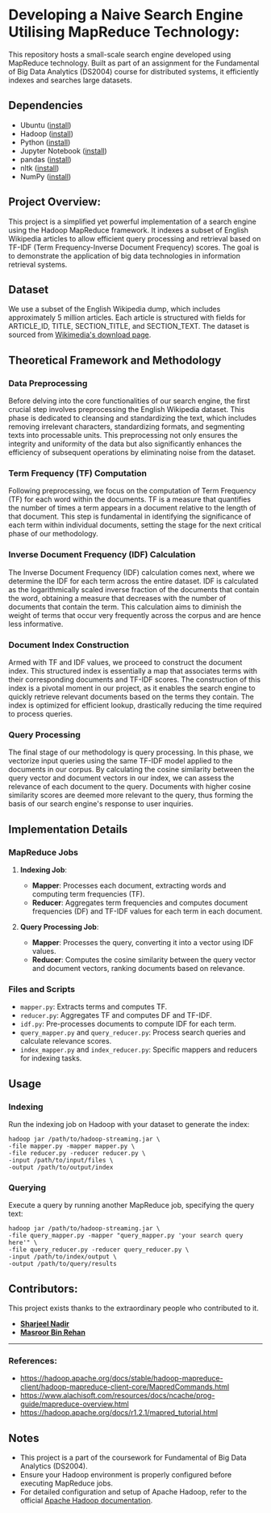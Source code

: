 # Developing a Naive Search Engine Utilising MapReduce Technology:

This repository hosts a small-scale search engine developed using MapReduce technology. Built as part of an assignment for the Fundamental of Big Data Analytics (DS2004) course for distributed systems, it efficiently indexes and searches large datasets.

## Dependencies

* Ubuntu ([install](https://ubuntu.com/download))
* Hadoop ([install](https://hadoop.apache.org/docs/r3.3.1/hadoop-project-dist/hadoop-common/SingleCluster.html))
* Python ([install](https://www.python.org/downloads/))
* Jupyter Notebook ([install](https://docs.jupyter.org/en/latest/install.html))
* pandas ([install](https://pandas.pydata.org/docs/getting_started/install.html))
* nltk ([install](https://www.nltk.org/install.html))
* NumPy ([install](https://numpy.org/install/))


## Project Overview:

This project is a simplified yet powerful implementation of a search engine using the Hadoop MapReduce framework. It indexes a subset of English Wikipedia articles to allow efficient query processing and retrieval based on TF-IDF (Term Frequency-Inverse Document Frequency) scores. The goal is to demonstrate the application of big data technologies in information retrieval systems.

## Dataset
We use a subset of the English Wikipedia dump, which includes approximately 5 million articles. Each article is structured with fields for ARTICLE_ID, TITLE, SECTION_TITLE, and SECTION_TEXT. The dataset is sourced from [Wikimedia's download page](https://drive.google.com/file/d/1lGVGqzF5CNWaoV-zoz8_mlThvHwMgcsP/view?usp=sharing).

## Theoretical Framework and Methodology

### Data Preprocessing
Before delving into the core functionalities of our search engine, the first crucial step involves preprocessing the English Wikipedia dataset. This phase is dedicated to cleansing and standardizing the text, which includes removing irrelevant characters, standardizing formats, and segmenting texts into processable units. This preprocessing not only ensures the integrity and uniformity of the data but also significantly enhances the efficiency of subsequent operations by eliminating noise from the dataset.

### Term Frequency (TF) Computation
Following preprocessing, we focus on the computation of Term Frequency (TF) for each word within the documents. TF is a measure that quantifies the number of times a term appears in a document relative to the length of that document. This step is fundamental in identifying the significance of each term within individual documents, setting the stage for the next critical phase of our methodology.

### Inverse Document Frequency (IDF) Calculation
The Inverse Document Frequency (IDF) calculation comes next, where we determine the IDF for each term across the entire dataset. IDF is calculated as the logarithmically scaled inverse fraction of the documents that contain the word, obtaining a measure that decreases with the number of documents that contain the term. This calculation aims to diminish the weight of terms that occur very frequently across the corpus and are hence less informative.

### Document Index Construction
Armed with TF and IDF values, we proceed to construct the document index. This structured index is essentially a map that associates terms with their corresponding documents and TF-IDF scores. The construction of this index is a pivotal moment in our project, as it enables the search engine to quickly retrieve relevant documents based on the terms they contain. The index is optimized for efficient lookup, drastically reducing the time required to process queries.

### Query Processing
The final stage of our methodology is query processing. In this phase, we vectorize input queries using the same TF-IDF model applied to the documents in our corpus. By calculating the cosine similarity between the query vector and document vectors in our index, we can assess the relevance of each document to the query. Documents with higher cosine similarity scores are deemed more relevant to the query, thus forming the basis of our search engine's response to user inquiries.


## Implementation Details

### MapReduce Jobs
1. **Indexing Job**: 
   - **Mapper**: Processes each document, extracting words and computing term frequencies (TF).
   - **Reducer**: Aggregates term frequencies and computes document frequencies (DF) and TF-IDF values for each term in each document.

2. **Query Processing Job**: 
   - **Mapper**: Processes the query, converting it into a vector using IDF values.
   - **Reducer**: Computes the cosine similarity between the query vector and document vectors, ranking documents based on relevance.

### Files and Scripts
- `mapper.py`: Extracts terms and computes TF.
- `reducer.py`: Aggregates TF and computes DF and TF-IDF.
- `idf.py`: Pre-processes documents to compute IDF for each term.
- `query_mapper.py` and `query_reducer.py`: Process search queries and calculate relevance scores.
- `index_mapper.py` and `index_reducer.py`: Specific mappers and reducers for indexing tasks.



## Usage

### Indexing
Run the indexing job on Hadoop with your dataset to generate the index:

```
hadoop jar /path/to/hadoop-streaming.jar \
-file mapper.py -mapper mapper.py \
-file reducer.py -reducer reducer.py \
-input /path/to/input/files \
-output /path/to/output/index
```

### Querying
Execute a query by running another MapReduce job, specifying the query text:

```
hadoop jar /path/to/hadoop-streaming.jar \
-file query_mapper.py -mapper "query_mapper.py 'your search query here'" \
-file query_reducer.py -reducer query_reducer.py \
-input /path/to/index/output \
-output /path/to/query/results
```

## Contributors:

This project exists thanks to the extraordinary people who contributed to it.
* **[Sharjeel Nadir](i212699@nu.edu.pk)**
* **[Masroor Bin Rehan](i211707@nu.edu.pk)**

---

### References:

* https://hadoop.apache.org/docs/stable/hadoop-mapreduce-client/hadoop-mapreduce-client-core/MapredCommands.html
* https://www.alachisoft.com/resources/docs/ncache/prog-guide/mapreduce-overview.html
* https://hadoop.apache.org/docs/r1.2.1/mapred_tutorial.html

## Notes
- This project is a part of the coursework for Fundamental of Big Data Analytics (DS2004).
- Ensure your Hadoop environment is properly configured before executing MapReduce jobs.
- For detailed configuration and setup of Apache Hadoop, refer to the official [Apache Hadoop documentation](https://hadoop.apache.org/docs/stable/).
